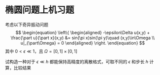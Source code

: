 # 椭圆问题上机习题

考虑以下奇异振动问题
$$
\begin{equation}
\left\{
\begin{aligned}
-\epsilon\Delta u(x,y) + \frac{\part u}{\part x}(x,y) &= sin(\pi x)sin(\pi y)\quad (x,y)\in\Omega \\
u|_{\part\Omega} = 0
\end{aligned}
\right.
\end{equation}
$$
其中 $0<\epsilon\ll 1$，且 $\Omega = [0, 1]\times[0, 1]$

试构造一种对于 $\epsilon\ll h$ 都能保持高精度的离散格式，可取不同的 $\epsilon$ 和步长 $h$ 计算，比较结果